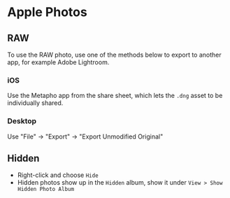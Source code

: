 # Apple Photos

## RAW

To use the RAW photo, use one of the methods below to export to another app, for example Adobe Lightroom.

### iOS

Use the Metapho app from the share sheet, which lets the `.dng` asset to be individually shared.

### Desktop

Use "File" -> "Export" -> "Export Unmodified Original"

## Hidden

- Right-click and choose `Hide`
- Hidden photos show up in the `Hidden` album, show it under `View > Show Hidden Photo Album`
